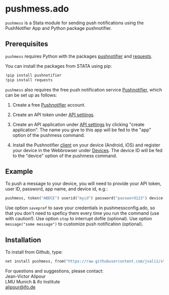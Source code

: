 ﻿
# pushmess.ado

`pushmess` is a Stata module for sending push notifications using the PushNotifier App and Python package pushnotifier.
## Prerequisites

`pushmess` requires Python with the packages [pushnotifier](https://github.com/tomg404/pushnotifier-python) and [requests](https://pypi.org/project/requests/).

You can install the packages from STATA using pip:

```stata
!pip install pushnotifier
!pip install requests
```

`pushmess` also requires the free push notification service [Pushnotifier](https://pushnotifier.de/), which can be set up as follows:

1. Create a free [Pushnotifier](https://pushnotifier.de/) account.

2. Create an API token under [API settings](https://pushnotifier.de/account/api).

3. Create an API application under [API settings](https://pushnotifier.de/account/api) by clicking "create application". The name you give to this app will be fed to the "app" option of the pushmess command.

4. Install the Pushnotifier [client](https://pushnotifier.de/apps) on your device (Android, iOS) and register your device in the Webbrowser under [Devices](https://pushnotifier.de/account/api). The device ID will be fed to the "device" option of the pushmess command.


## Example
To push a message to your device, you will need to provide your API token, user ID, password, app name, and device id, e.g.:
```stata
pushmess, token("ABDCE") userid("myid") password("password123") device("393K") app("com.myapp.app") message("Stata job done") savepref
```
Use option `savepref` to save your credentials in pushmessconfig.ado, so that you don't need to speficy them every time you run the command (use with caution!).
Use option `stop` to interrupt dofile (optional).
Use option `message("some message")` to customize push notification (optional).


## Installation
To install from Github, type:

```stata
net install pushmess, from("https://raw.githubusercontent.com/jvali1/stata-pushmess/master/") replace
```

For questions and suggestions, please contact:  
Jean-Victor Alipour  
LMU Munich & ifo Institute  
alipour@ifo.de 

